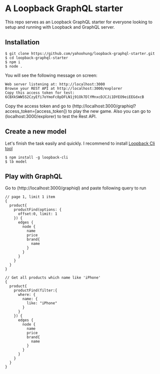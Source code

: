 # A Loopback GraphQL starter 

This repo serves as an Loopback GraphQL starter for everyone looking to setup and running with Loopback and GraphQL server.

## Installation
```
$ git clone https://github.com/yahoohung/loopback-graphql-starter.git
$ cd loopback-graphql-starter
$ npm i
$ node .
```

You will see the following message on screen:
```
Web server listening at: http://localhost:3000
Browse your REST API at http://localhost:3000/explorer
Copy this access token for test:  6CBXkSWW5S2CzyEfi7oYmoFc8pDFLN1j91Ok7DlYMnxcDJCJi1DYEO9eiEEGdxcB
 ```
 
 Copy the access token and go to (http://localhost:3000/graphiql?access_token=[access_token]) to play the new game. Also you can go to (localhost:3000/explorer) to test the Rest API.
 
 ## Create a new model
 Let's finish the task easily and quickly. I recommend to install [Loopback Cli tool](https://github.com/strongloop/loopback-cli)
 ```
$ npm install -g loopback-cli
$ lb model 
```

## Play with GraphQL
Go to (http://localhost:3000/graphiql) and paste following query to run
```
// page 1, limit 1 item
{
  product{
    productFind(options: {
      offset:0, limit: 1
    }) {
      edges {
        node {
          name
          price
          brand{
            name
          }
        }
      }
    }
  }
}
```

```
// Get all products which name like 'iPhone'
{
  product{
    productFind(filter:{
      where: {
        name: {
          like: "iPhone"
        }
      }
    }) {
      edges {
        node {
          name
          price
          brand{
            name
          }
        }
      }
    }
  }
}
```